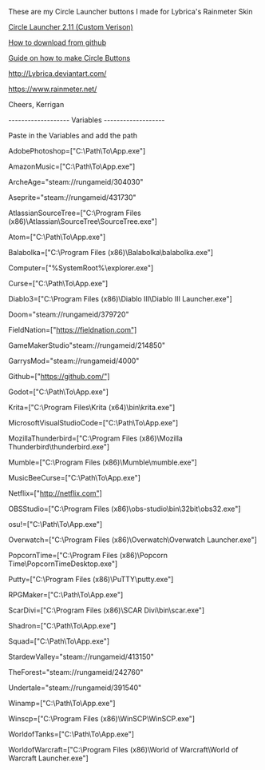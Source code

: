 These are my Circle Launcher buttons I made for Lybrica's Rainmeter Skin

[Circle Launcher 2.11 (Custom Verison)](https://github.com/Kavex/CircleLauncherButtons/archive/Custom-Launcher.zip)

[How to download from github](https://github.com/Kavex/CircleLauncherButtons/wiki/Download-zip-from-Github)

[Guide on how to make Circle Buttons](https://github.com/Kavex/CircleLauncherButtons/wiki)

http://Lybrica.deviantart.com/

https://www.rainmeter.net/

Cheers,
Kerrigan

------------------- Variables -------------------

Paste in the Variables and add the path

AdobePhotoshop=["C:\Path\To\App.exe"]

AmazonMusic=["C:\Path\To\App.exe"]

ArcheAge="steam://rungameid/304030"

Aseprite="steam://rungameid/431730"

AtlassianSourceTree=["C:\Program Files (x86)\Atlassian\SourceTree\SourceTree.exe"]

Atom=["C:\Path\To\App.exe"]

Balabolka=["C:\Program Files (x86)\Balabolka\balabolka.exe"]

Computer=["%SystemRoot%\explorer.exe"]

Curse=["C:\Path\To\App.exe"]

Diablo3=["C:\Program Files (x86)\Diablo III\Diablo III Launcher.exe"]

Doom="steam://rungameid/379720"

FieldNation=["https://fieldnation.com"]

GameMakerStudio"steam://rungameid/214850"

GarrysMod="steam://rungameid/4000"

Github=["https://github.com/"]

Godot=["C:\Path\To\App.exe"]

Krita=["C:\Program Files\Krita (x64)\bin\krita.exe"]

MicrosoftVisualStudioCode=["C:\Path\To\App.exe"]

MozillaThunderbird=["C:\Program Files (x86)\Mozilla Thunderbird\thunderbird.exe"]

Mumble=["C:\Program Files (x86)\Mumble\mumble.exe"]

MusicBeeCurse=["C:\Path\To\App.exe"]

Netflix=["http://netflix.com"]

OBSStudio=["C:\Program Files (x86)\obs-studio\bin\32bit\obs32.exe"]

osu!=["C:\Path\To\App.exe"]

Overwatch=["C:\Program Files (x86)\Overwatch\Overwatch Launcher.exe"]

PopcornTime=["C:\Program Files (x86)\Popcorn Time\PopcornTimeDesktop.exe"]

Putty=["C:\Program Files (x86)\PuTTY\putty.exe"]

RPGMaker=["C:\Path\To\App.exe"]

ScarDivi=["C:\Program Files (x86)\SCAR Divi\bin\scar.exe"]

Shadron=["C:\Path\To\App.exe"]

Squad=["C:\Path\To\App.exe"]

StardewValley="steam://rungameid/413150"

TheForest="steam://rungameid/242760"

Undertale="steam://rungameid/391540"

Winamp=["C:\Path\To\App.exe"]

Winscp=["C:\Program Files (x86)\WinSCP\WinSCP.exe"]

WorldofTanks=["C:\Path\To\App.exe"]

WorldofWarcraft=["C:\Program Files (x86)\World of Warcraft\World of Warcraft Launcher.exe"]



